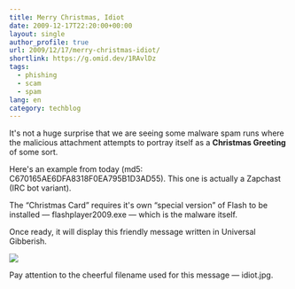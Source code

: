 ```yaml
---
title: Merry Christmas, Idiot
date: 2009-12-17T22:20:00+00:00
layout: single
author_profile: true
url: 2009/12/17/merry-christmas-idiot/
shortlink: https://g.omid.dev/1RAvlDz
tags:
  - phishing
  - scam
  - spam
lang: en
category: techblog
---
```

It's not a huge surprise that we are seeing some malware spam runs where the malicious attachment attempts to portray itself as a **Christmas Greeting** of some sort.

Here's an example from today (md5: C670165AE6DFA8318F0EA795B1D3AD55). This one is actually a Zapchast (IRC bot variant).

The &#8220;Christmas Card&#8221; requires it's own &#8220;special version&#8221; of Flash to be installed — flashplayer2009.exe — which is the malware itself.

Once ready, it will display this friendly message written in Universal Gibberish.

[![](http://2.bp.blogspot.com/_vaUVXcmC3OI/SyqnawqK2MI/AAAAAAAAAXs/bUtfe6TVzXQ/s640/Idiot.jpg)](http://2.bp.blogspot.com/_vaUVXcmC3OI/SyqnawqK2MI/AAAAAAAAAXs/bUtfe6TVzXQ/s1600-h/Idiot.jpg)

Pay attention to the cheerful filename used for this message — idiot.jpg.